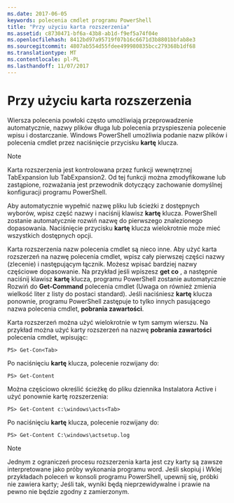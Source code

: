 ```yaml
---
ms.date: 2017-06-05
keywords: polecenia cmdlet programu PowerShell
title: "Przy użyciu karta rozszerzenia"
ms.assetid: c8730471-bf6a-43b8-ab1d-f9ef5a74f04e
ms.openlocfilehash: 8412bd97a95719f07b16c6671d3b8801bbfab8e3
ms.sourcegitcommit: 4807ab554d55fdee499980835bcc279368b1df68
ms.translationtype: MT
ms.contentlocale: pl-PL
ms.lasthandoff: 11/07/2017
---
```

# <a name="using-tab-expansion"></a>Przy użyciu karta rozszerzenia
Wiersza polecenia powłoki często umożliwiają przeprowadzenie automatycznie, nazwy plików długa lub polecenia przyspieszenia polecenie wpisu i dostarczanie. Windows PowerShell umożliwia podanie nazw plików i polecenia cmdlet przez naciśnięcie przycisku **kartę** klucza.

> [!NOTE]
> Karta rozszerzenia jest kontrolowana przez funkcji wewnętrznej TabExpansion lub TabExpansion2. Od tej funkcji można zmodyfikowane lub zastąpione, rozważania jest przewodnik dotyczący zachowanie domyślnej konfiguracji programu PowerShell.

Aby automatycznie wypełnić nazwę pliku lub ścieżki z dostępnych wyborów, wpisz część nazwy i naciśnij klawisz **kartę** klucza. PowerShell zostanie automatycznie rozwiń nazwę do pierwszego znalezionego dopasowania. Naciśnięcie przycisku **kartę** klucza wielokrotnie może mieć wszystkich dostępnych opcji.

Karta rozszerzenia nazw polecenia cmdlet są nieco inne. Aby użyć karta rozszerzeń na nazwę polecenia cmdlet, wpisz cały pierwszej części nazwy (zlecenie) i następującym łącznik. Możesz wpisać bardziej nazwy częściowe dopasowanie. Na przykład jeśli wpiszesz **get co** , a następnie naciśnij klawisz **kartę** klucza, programu PowerShell zostanie automatycznie Rozwiń do **Get-Command** polecenia cmdlet (Uwaga on również zmienia wielkość liter z listy do postaci standard). Jeśli naciśniesz **kartę** klucza ponownie, programu PowerShell zastępuje to tylko innych pasującego nazwa polecenia cmdlet, **pobrania zawartości**.

Karta rozszerzeń można użyć wielokrotnie w tym samym wierszu. Na przykład można użyć karty rozszerzeń na nazwę **pobrania zawartości** polecenia cmdlet, wpisując:

```
PS> Get-Con<Tab>
```

Po naciśnięciu **kartę** klucza, polecenie rozwijany do:

```
PS> Get-Content
```

Można częściowo określić ścieżkę do pliku dziennika Instalatora Active i użyć ponownie kartę rozszerzenia:

```
PS> Get-Content c:\windows\acts<Tab>
```

Po naciśnięciu **kartę** klucza, polecenie rozwijany do:

```
PS> Get-Content C:\windows\actsetup.log
```

> [!NOTE]
> Jednym z ograniczeń procesu rozszerzenia karta jest czy karty są zawsze interpretowane jako próby wykonania programu word. Jeśli skopiuj i Wklej przykładach poleceń w konsoli programu PowerShell, upewnij się, próbki nie zawiera karty; Jeśli tak, wyniki będą nieprzewidywalne i prawie na pewno nie będzie zgodny z zamierzonym.


